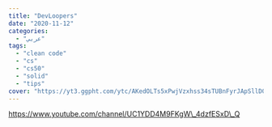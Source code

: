 ```yaml
---
title: "DevLoopers"
date: "2020-11-12"
categories:
  - "عربي"
tags:
  - "clean code"
  - "cs"
  - "cs50"
  - "solid"
  - "tips"
cover: "https://yt3.ggpht.com/ytc/AKedOLTs5xPwjVzxhss34sTUBnFyrJApSllD0pa3oQaOhw=s88-c-k-c0x00ffffff-no-rj"
---
```


https://www.youtube.com/channel/UC1YDD4M9FKgW\_4dzfESxD\_Q
